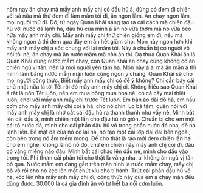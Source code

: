 hôm nay ăn chay mà mấy anh mấy chị có đầu hũ á, đừng có đem đi chiên với sả nữa mà thử đem đi làm mắm tỏi đi, ăn ngon lắm. Ăn chay ngon lắm, mọi người thử đi. Đó, từ ngày Quan Khải sáng tạo ra cái cách mà chiên đậu hũ với nước đá lạnh ha, đậu hũ của mình á ăn nó vừa thơm mà nó vừa béo nữa mấy anh mấy chị. Mấy anh mấy chị thử chiên giống em đi, nếu mà không ngon á thì đem qua đây em ăn hết giùm cho. Món này ngon hơn khi mấy anh mấy chị á sốc chung với lại mắm tỏi. Này á chuẩn bị có người vô nói tôi nè, ăn chay mà ăn nước mắm mà còn ăn tỏi. Dạ thưa Quan Khải ăn là Quan Khải dùng nước mắm chay, còn Quan Khải ăn chay cũng không có ăn chiên ngũ vị tân, nên là mọi người yên tâm ha. Món này á ai mà ăn mặn á thì mình làm bằng nước mắm mặn luôn cũng ngon y chang, Quan Khải sẽ cho mọi người công thức. Biết mấy anh mấy chị có để ý không? Chỉ cần bảy cái chủ nhật nữa là tới Tết rồi đó mấy anh mấy chị ơi. Không hiểu sao Quan Khải á rất là nôn Tết luôn, nên em mua bông mua hoa nè, có cả cây mai thiệt luôn, chơi với mấy anh mấy chị trước Tết luôn. Em bận áo dài đỏ hả, em nấu cơm cho mấy anh mấy chị coi á hả, cho nó chín. Lo bà tám, quên nói với mấy anh mấy chị là nhớ cắt cái đậu hũ ra thanh thanh như vầy nè. Mình bắt lên cái dầu á, mình chiên một lần cho đậu hũ nó giòn. Chuẩn bị cho em một cái tô nước đá, mình cho cái phần đậu hũ vô trong phần nước đá nha, để nó lạnh liền. Bề mặt da của nó co lại ha, nó tạo một cái lớp dai dai bên ngoài, còn bên trong nó ẩm mềm mọng. Để cho thật là ráo mới đem chiên lần hai cho em nghe, không là nó nổ đó, chứ em chiên nấy mấy anh chị coi đi, đâu có văng miếng nào đâu. Mình bắt cái chảo lên dầu nè, mình cho dầu vào trong tỏi. Phi thơm cái phần tỏi cho thật là vàng nha, ai không ăn ngũ vị tân bỏ qua. Nước mắm em đang gắn trên màn hình là nước mắm chay, mấy chị bỏ vô rồi cho nó kẹo lên một chút xíu cho tí hành. Trút cái phần đậu hũ vô ha, xóc lên nha mấy anh mấy chị ơi, công thức này của em á chay mặn đều dùng được. 30.000 là cả gia đình ăn vô tư hết ba nồi cơm luôn.